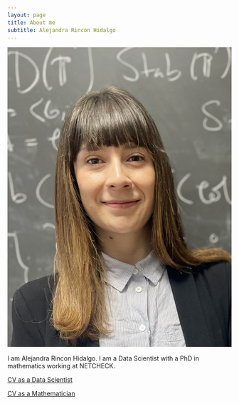 ```yaml
---
layout: page
title: About me
subtitle: Alejandra Rincon Hidalgo
---
```


![Alejandra Rincon Hidalgo](assets/img/IMG_4608.jpEg)

I am Alejandra Rincon Hidalgo. I am a Data Scientist with a PhD in mathematics working at NETCHECK.

[CV as a Data Scientist](assets/img/arinconh_DS.pdf)

[CV as a Mathematician](assets/img/arinconh_CV.pdf)
